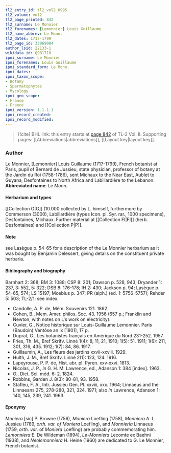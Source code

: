 ```yaml
---
tl2_entry_id: tl2_vol2_0995
tl2_volume: vol2
tl2_page_printed: 842
tl2_surname: Le Monnier
tl2_forenames: [Lemonnier] Louis Guillaume
tl2_name_abbrev: Le Monn.
tl2_dates: 1717-1799
tl2_page_id: 33069084
author_lsid: 22133-1
wikidata_id: Q981710
ipni_surname: Le Monnier
ipni_forenames: Louis Guillaume
ipni_standard_form: Le Monn.
ipni_dates: 
ipni_taxon_scope: 
- Botany
- Spermatophytes
- Mycology
ipni_geo_scope: 
- France
- France
ipni_version: 1.1.1.1
ipni_record_created: 
ipni_record_modified:
---
```



> [!cite] BHL link: this entry starts at [page 842](https://www.biodiversitylibrary.org/page/33069084) of TL-2 Vol. II.
> Supporting pages: [[Abbreviations|abbreviations]], [[Layout key|layout key]].

### Author

Le Monnier, \[Lemonnier\] Louis Guillaume (1717-1799), French botanist at Paris, pupil of Bernard de Jussieu, state physician, professor of botany at the Jardin du Roi (1758-1786), sent Michaux to the Near East, Aublet to Guyana, Desfontaines to North Africa and Labillardière to the Lebanon. 
**Abbreviated name**: *Le Monn.*

#### Herbarium and types

[[Collection G|G]] (10.000 collected by L. himself, furthermore by Commerson (3000), Labillardière (types Icon. pl. Syr. rar., 1000 specimens), Desfontaines, Michaux. Further material at [[Collection FI|FI]] (herb. Desfontaines) and [[Collection P|P]].

#### Note

see Lasègue p. 54-65 for a description of the Le Monnier herbarium as it was bought by Benjamin Delessert, giving details on the constituent private herbaria.

#### Bibliography and biography

Barnhart 2: 368; BM 3: 1088; CSP 8: 201; Dawson p. 528, 943; Dryander 1: 237, 3: 552, 5: 322; DSB 8: 176-178; IH 2: 430; Jackson p. 94; Lasègue p. 54-65, 574; LS 15197; Moebius p. 347; PR (alph.) (ed. 1: 5756-5757); Rehder 5: 503; TL-2/1: see index.
- Candolle, A. P. de, Mém. Souvenirs 121. 1862.
- Cohen, B., Mem. Amer. philos. Soc. 43. 1956 (657 p.; Franklin and Newton, with notes on L's work on electricity).
- Cuvier, G., Notice historique sur Louis-Guillaume Lemonnier. Paris (Baudoin) Ventôse an ix \[1801\], 17 p.
- Duprat, G., Les botanistes français en Amérique du Nord 231-252. 1957.
- Fries, Th. M., Bref Skrifv. Linné 1(4): 8, 11, 21, 1910; 1(5): 51. 1911; 1(6): 211, 301, 316, 435. 1912; 1(7): 84, 86. 1917.
- Guillaumin, A., Les fleurs des jardins xxvii-xxviii. 1929.
- Hulth, J. M., Bref Skrifv. Linné 2(1): 123, 124. 1916.
- Lapeyrouse, P. P. de, Hist. abr. pl. Pyren. xxv-xxvi. 1813.
- Nicolas, J. P., *in* G. H. M. Lawrence, ed., Adanson 1: 384 \[index\]. 1963.
- O., Dict. Sci. méd. 6: 2. 1824.
- Robbins, Garden J. 8(3): 80-81, 93. 1958.
- Stafleu, F. A., Intr. Jussieu Gen. Pl. xxviii, xxx. 1964; Linnaeus and the Linnaeans 275, 278-280, 321, 324. 1971; also *in* Lawrence, Adanson 1: 140, 145, 239, 241. 1963.

#### Eponymy

*Moniera* \[sic\] P. Browne (1756), *Moniera* Loefling (1758), *Monniera* A. L. Jussieu (1789, *orth. var. of Moniera* Loefling), and *Monnieria* Linnaeus (1759, *orth. var.* of *Moniera* Loefling) are probably commemorating him. *Lemonniera* E. De Wildeman (1894), *Le-Monniera* Lecomte ex Baehni (1938), and *Neolemonniera* H. Heine (1960) are dedicated to G. Le Monnier, French botanist.


